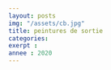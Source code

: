 ```yaml
---
layout: posts
img: "/assets/cb.jpg"
title: peintures de sortie
categories:
exerpt : 
annee : 2020
---
```


